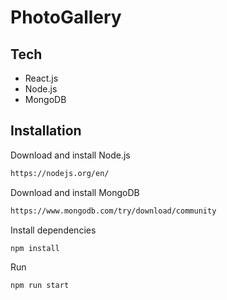 # PhotoGallery

## Tech

- React.js
- Node.js
- MongoDB

## Installation


Download and install Node.js

```sh
https://nodejs.org/en/
```

Download and install MongoDB

```sh
https://www.mongodb.com/try/download/community
```

Install dependencies
```sh
npm install
```

Run
```sh
npm run start
```